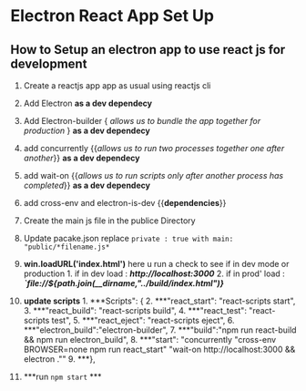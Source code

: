 # Electron React App Set Up

## How to Setup an electron app to use react js for development

   1. Create a reactjs app app as usual using reactjs cli
   2. Add Electron **as a dev dependecy**
   3. Add Electron-builder { *allows us to bundle the app together for production* } **as a dev dependecy**
   4. add concurrently {{*allows us to run two processes together one after another*}} **as a dev dependecy**
   5. add wait-on {{*allows us to run scripts only after another process has completed*}} **as a dev dependecy**
   6. add cross-env and electron-is-dev {{**dependencies**}}
   
   7. Create the main js file in the publice Directory
   8. Update pacake.json replace ```private : true with main: "public/*filename.js*```
   9. **win.loadURL('index.html')** here u run a check to see if in dev mode or production
          1. if in dev load : ***http://localhost:3000*** 
          2. if in prod' load : ***`file://${path.join(__dirname,"../build/index.html")}***
  10. **update scripts**
           1. ***Scripts": {
           2. ***"react_start": "react-scripts start",
           3. ***"react_build": "react-scripts build",
           4. ***"react_test": "react-scripts test",
           5. ***"react_eject": "react-scripts eject",
           6. ***"electron_build":"electron-builder",
           7. ***"build":"npm run react-build && npm run electron_build",
           8. ***"start": "concurrently \"cross-env BROWSER=none npm run react_start\" \"wait-on http://localhost:3000 && electron .\""
           9. ***}, 
           
11. ***run ```npm start``` ***
